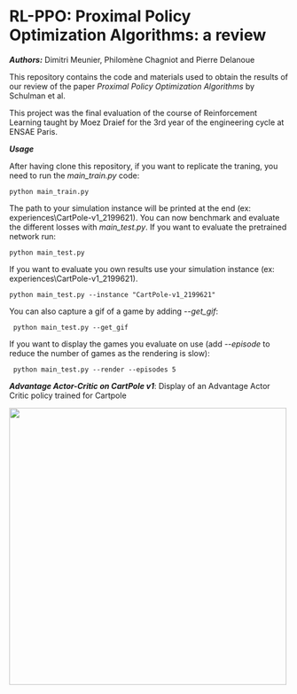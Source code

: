 # RL-PPO: Proximal Policy Optimization Algorithms: a review

***Authors:*** Dimitri Meunier, Philomène Chagniot and Pierre Delanoue

This repository contains the code and materials used to obtain the results of our review of the paper _Proximal Policy Optimization Algorithms_ by Schulman et al.

This project was the final evaluation of the course of Reinforcement Learning taught by Moez Draief for the 3rd year of the engineering cycle at ENSAE Paris.

***Usage***

After having clone this repository, if you want to replicate the traning, you need to run the _main_train.py_ code:

``` python main_train.py ```

The path to your simulation instance will be printed at the end (ex: experiences\CartPole-v1_2199621). 
You can now benchmark and evaluate the different losses with _main_test.py_. If you want to evaluate the pretrained network run:

``` python main_test.py ```

If you want to evaluate you own results use your simulation instance (ex: experiences\CartPole-v1_2199621).

``` python main_test.py --instance "CartPole-v1_2199621" ```

You can also capture a gif of a game by adding _--get_gif_: 

``` python main_test.py --get_gif```

If you want to display the games you evaluate on use (add _--episode_ to reduce the number of games as the rendering is slow):

``` python main_test.py --render --episodes 5```

***Advantage Actor-Critic on CartPole v1***: 
Display of an Advantage Actor Critic policy trained for Cartpole

<img width="500px" src="gif/CartPole_A2C.gif">

